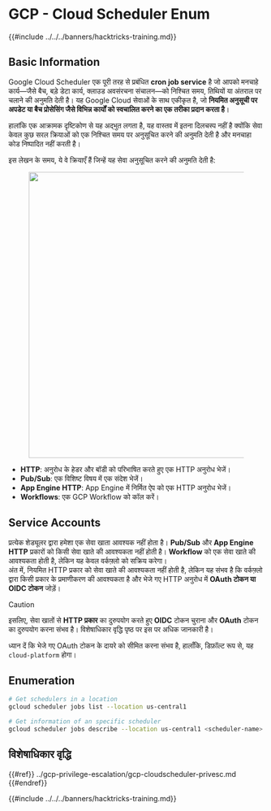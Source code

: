 # GCP - Cloud Scheduler Enum

{{#include ../../../banners/hacktricks-training.md}}

## Basic Information

Google Cloud Scheduler एक पूरी तरह से प्रबंधित **cron job service** है जो आपको मनचाहे कार्य—जैसे बैच, बड़े डेटा कार्य, क्लाउड अवसंरचना संचालन—को निश्चित समय, तिथियों या अंतराल पर चलाने की अनुमति देती है। यह Google Cloud सेवाओं के साथ एकीकृत है, जो **नियमित अनुसूची पर अपडेट या बैच प्रोसेसिंग जैसे विभिन्न कार्यों को स्वचालित करने का एक तरीका प्रदान करता है**।

हालांकि एक आक्रामक दृष्टिकोण से यह अद्भुत लगता है, यह वास्तव में इतना दिलचस्प नहीं है क्योंकि सेवा केवल कुछ सरल क्रियाओं को एक निश्चित समय पर अनुसूचित करने की अनुमति देती है और मनचाहा कोड निष्पादित नहीं करती है।

इस लेखन के समय, ये वे क्रियाएँ हैं जिन्हें यह सेवा अनुसूचित करने की अनुमति देती है:

<figure><img src="../../../images/image (347).png" alt="" width="563"><figcaption></figcaption></figure>

- **HTTP**: अनुरोध के हेडर और बॉडी को परिभाषित करते हुए एक HTTP अनुरोध भेजें।
- **Pub/Sub**: एक विशिष्ट विषय में एक संदेश भेजें।
- **App Engine HTTP**: App Engine में निर्मित ऐप को एक HTTP अनुरोध भेजें।
- **Workflows**: एक GCP Workflow को कॉल करें।

## Service Accounts

प्रत्येक शेड्यूलर द्वारा हमेशा एक सेवा खाता आवश्यक नहीं होता है। **Pub/Sub** और **App Engine HTTP** प्रकारों को किसी सेवा खाते की आवश्यकता नहीं होती है। **Workflow** को एक सेवा खाते की आवश्यकता होती है, लेकिन यह केवल वर्कफ़्लो को सक्रिय करेगा।\
अंत में, नियमित HTTP प्रकार को सेवा खाते की आवश्यकता नहीं होती है, लेकिन यह संभव है कि वर्कफ़्लो द्वारा किसी प्रकार के प्रमाणीकरण की आवश्यकता है और भेजे गए HTTP अनुरोध में **OAuth टोकन या OIDC टोकन** जोड़ें।

> [!CAUTION]
> इसलिए, सेवा खातों से **HTTP प्रकार** का दुरुपयोग करते हुए **OIDC** टोकन चुराना और **OAuth** टोकन का दुरुपयोग करना संभव है। विशेषाधिकार वृद्धि पृष्ठ पर इस पर अधिक जानकारी है।

ध्यान दें कि भेजे गए OAuth टोकन के दायरे को सीमित करना संभव है, हालाँकि, डिफ़ॉल्ट रूप से, यह `cloud-platform` होगा।

## Enumeration
```bash
# Get schedulers in a location
gcloud scheduler jobs list --location us-central1

# Get information of an specific scheduler
gcloud scheduler jobs describe --location us-central1 <scheduler-name>
```
## विशेषाधिकार वृद्धि

{{#ref}}
../gcp-privilege-escalation/gcp-cloudscheduler-privesc.md
{{#endref}}

{{#include ../../../banners/hacktricks-training.md}}
